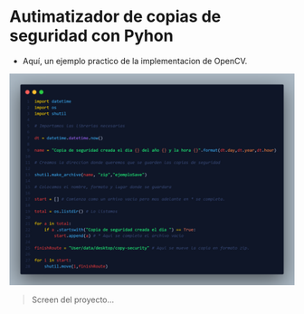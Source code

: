 # Autimatizador de copias de seguridad con Pyhon

- Aquí, un ejemplo practico de la implementacion de OpenCV.

![Tumbail](./img/code.png)
 
 >Screen del proyecto...
